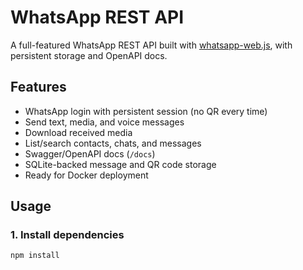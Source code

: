 # WhatsApp REST API

A full-featured WhatsApp REST API built with [whatsapp-web.js](https://github.com/pedroslopez/whatsapp-web.js), with persistent storage and OpenAPI docs.

## Features

- WhatsApp login with persistent session (no QR every time)
- Send text, media, and voice messages
- Download received media
- List/search contacts, chats, and messages
- Swagger/OpenAPI docs (`/docs`)
- SQLite-backed message and QR code storage
- Ready for Docker deployment

## Usage

### 1. **Install dependencies**

```bash
npm install
